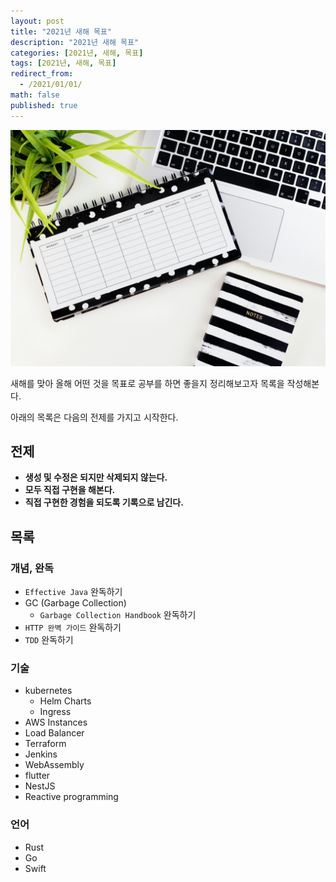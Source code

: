 ```yaml
---
layout: post
title: "2021년 새해 목표"
description: "2021년 새해 목표"
categories: [2021년, 새해, 목표]
tags: [2021년, 새해, 목표]
redirect_from:
  - /2021/01/01/
math: false
published: true
---
```


<img src="/assets/img/posts/66/emma-matthews-digital-content-production-8K62atzbulQ-unsplash.jpg">

새해를 맞아 올해 어떤 것을 목표로 공부를 하면 좋을지 정리해보고자 목록을 작성해본다.

아래의 목록은 다음의 전제를 가지고 시작한다.

## 전제

- **생성 및 수정은 되지만 삭제되지 않는다.**
- **모두 직접 구현을 해본다.**
- **직접 구현한 경험을 되도록 기록으로 남긴다.**

## 목록

### 개념, 완독

- `Effective Java` 완독하기
- GC (Garbage Collection)
  - `Garbage Collection Handbook` 완독하기
- `HTTP 완벽 가이드` 완독하기
- `TDD` 완독하기

### 기술

- kubernetes
  - Helm Charts
  - Ingress
- AWS Instances
- Load Balancer
- Terraform
- Jenkins
- WebAssembly
- flutter
- NestJS
- Reactive programming

### 언어

- Rust
- Go
- Swift
